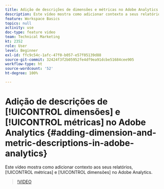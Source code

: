 ```yaml
---
title: Adição de descrições de dimensões e métricas no Adobe Analytics
description: Este vídeo mostra como adicionar contexto a seus relatórios, métricas e dimensões no Adobe Analytics.
feature: Workspace Basics
topics: null
activity: use
doc-type: feature video
team: Technical Marketing
kt: 2352
role: User
level: Beginner
exl-id: ffc9c54c-1afc-47f0-b057-e57f05139d88
source-git-commit: 32424f3f2b05952fe4df9ea91dcbe51684cee905
workflow-type: ht
source-wordcount: '52'
ht-degree: 100%

---
```


# Adição de descrições de [!UICONTROL dimensões] e [!UICONTROL métricas] no Adobe Analytics {#adding-dimension-and-metric-descriptions-in-adobe-analytics}

Este vídeo mostra como adicionar contexto aos seus relatórios, [!UICONTROL métricas] e [!UICONTROL dimensões] no Adobe Analytics.

>[!VIDEO](https://video.tv.adobe.com/v/25453/?quality=12)
